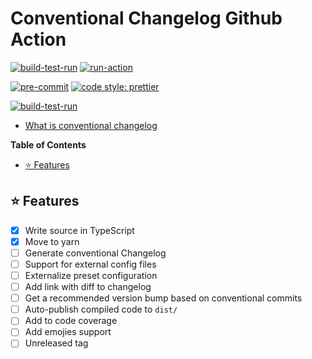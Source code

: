 # Conventional Changelog Github Action

[![build-test-run][build-test-run.badge]][build-test-run.file]
[![run-action][run-action.badge]][run-action.file]

[![pre-commit][pre-commit.badge]][pre-commit.url]
[![code style: prettier][code-style.badge]][code-style.url]

[![build-test-run][build-test-run.badge]][build-test-run.url]

- [What is conventional changelog](https://github.com/conventional-changelog/conventional-changelog#getting-started)

<!-- START doctoc generated TOC please keep comment here to allow auto update -->
<!-- DON'T EDIT THIS SECTION, INSTEAD RE-RUN doctoc TO UPDATE -->
**Table of Contents**

- [⭐ Features](#-features)

<!-- END doctoc generated TOC please keep comment here to allow auto update -->

## ⭐ Features

- [X] Write source in TypeScript
- [X] Move to yarn
- [ ] Generate conventional Changelog
- [ ] Support for external config files
- [ ] Externalize preset configuration
- [ ] Add link with diff to changelog
- [ ] Get a recommended version bump based  on conventional commits
- [ ] Auto-publish compiled code to `dist/`
- [ ] Add to code coverage
- [ ] Add emojies support
- [ ] Unreleased tag

<!-- resources -->
[build-test-run.badge]: https://github.com/accelerator-blueprints/blueprint-github-action-typescipt/actions/workflows/01-build.yml/badge.svg
[build-test-run.file]: https://github.com/accelerator-blueprints/blueprint-github-action-typescipt/actions/workflows/01-build.yml
[run-action.badge]: https://github.com/accelerator-blueprints/blueprint-github-action-typescipt/actions/workflows/02-test.yml/badge.svg
[run-action.file]: https://github.com/accelerator-blueprints/blueprint-github-action-typescipt/actions/workflows/02-test.yml
[pre-commit.badge]: https://img.shields.io/badge/pre--commit-enabled-brightgreen?logo=pre-commit&logoColor=white
[pre-commit.url]: https://github.com/pre-commit/pre-commit
[code-style.badge]: https://img.shields.io/badge/code_style-prettier-ff69b4.svg?style=flat-square
[code-style.url]: https://github.com/prettier/prettier
[build-test-run.badge]: https://github.com/workflow-actions/conventional-changelog-action/actions/workflows/01.build.yml/badge.svg
[build-test-run.url]: https://github.com/workflow-actions/conventional-changelog-action/actions/workflows/01.build.yml
